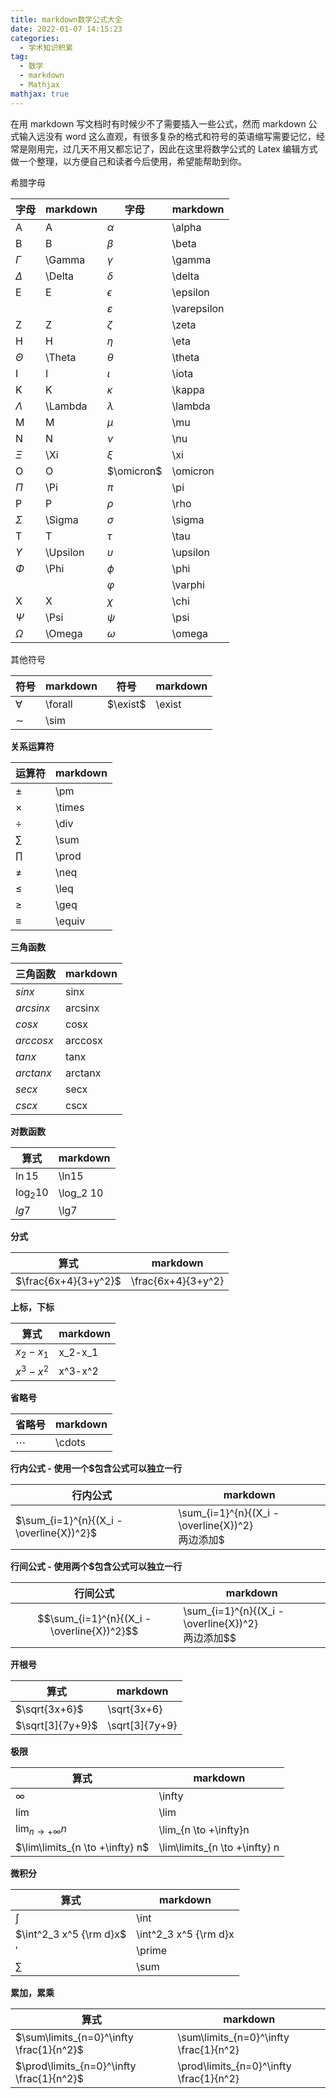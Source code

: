 ```yaml
---
title: markdown数学公式大全
date: 2022-01-07 14:15:23
categories:
  - 学术知识积累
tag:
  - 数学
  - markdown
  - Mathjax
mathjax: true
---
```


在用 markdown 写文档时有时候少不了需要插入一些公式，然而 markdown 公式输入远没有 word 这么直观，有很多复杂的格式和符号的英语缩写需要记忆，经常是刚用完，过几天不用又都忘记了，因此在这里将数学公式的 Latex 编辑方式做一个整理，以方便自己和读者今后使用，希望能帮助到你。

<!--more-->

希腊字母

| 字母       | markdown | 字母          | markdown    |
| ---------- | -------- | ------------- | ----------- |
| A          | A        | $\alpha$      | \alpha      |
| B          | B        | $\beta$       | \beta       |
| $\Gamma$   | \Gamma   | $\gamma$      | \gamma      |
| $\Delta$   | \Delta   | $\delta$      | \delta      |
| E          | E        | $\epsilon$    | \epsilon    |
|            |          | $\varepsilon$ | \varepsilon |
| Z          | Z        | $\zeta$       | \zeta       |
| H          | H        | $\eta$        | \eta        |
| $\Theta$   | \Theta   | $\theta$      | \theta      |
| I          | I        | $\iota$       | \iota       |
| K          | K        | $\kappa$      | \kappa      |
| $\Lambda$  | \Lambda  | $\lambda$     | \lambda     |
| M          | M        | $\mu$         | \mu         |
| N          | N        | $\nu$         | \nu         |
| $\Xi$      | \Xi      | $\xi$         | \xi         |
| O          | O        | $\omicron$    | \omicron    |
| $\Pi$      | \Pi      | $\pi$         | \pi         |
| P          | P        | $\rho$        | \rho        |
| $\Sigma$   | \Sigma   | $\sigma$      | \sigma      |
| T          | T        | $\tau$        | \tau        |
| $\Upsilon$ | \Upsilon | $\upsilon$    | \upsilon    |
| $\Phi$     | \Phi     | $\phi$        | \phi        |
|            |          | $\varphi$     | \varphi     |
| X          | X        | $\chi$        | \chi        |
| $\Psi$     | \Psi     | $\psi$        | \psi        |
| $\Omega$   | \Omega   | $\omega$      | \omega      |



其他符号

| 符号      | markdown | 符号     | markdown |
| --------- | -------- | -------- | -------- |
| $\forall$ | \forall  | $\exist$ | \exist   |
| $\sim$    | \sim     |          |          |



**关系运算符**

| 运算符   | markdown |
| -------- | -------- |
| $\pm$    | \pm      |
| $\times$ | \times   |
| $\div$   | \div     |
| $\sum$   | \sum     |
| $\prod$  | \prod    |
| $\neq$   | \neq     |
| $\leq$   | \leq     |
| $\geq$   | \geq     |
| $\equiv$ | \equiv   |



**三角函数**

| 三角函数  | markdown |
| --------- | -------- |
| $sin x$   | sinx     |
| $arcsinx$ | arcsinx  |
| $cosx$    | cosx     |
| $arccosx$ | arccosx  |
| $tanx$    | tanx     |
| $arctanx$ | arctanx  |
| $secx$    | secx     |
| $cscx$    | cscx     |



**对数函数**

| 算式        | markdown  |
| ----------- | --------- |
| $\ln15$     | \ln15     |
| $\log_2 10$ | \log_2 10 |
| $lg7$       | \lg7      |



**分式**

| 算式                 | markdown           |
| -------------------- | ------------------ |
| $\frac{6x+4}{3+y^2}$ | \frac{6x+4}{3+y^2} |



**上标，下标**

| 算式      | markdown |
| --------- | -------- |
| $x_2-x_1$ | x_2-x_1  |
| $x^3-x^2$ | x^3-x^2  |



**省略号**

| 省略号   | markdown |
| -------- | -------- |
| $\cdots$ | \cdots   |



**行内公式 - 使用一个$包含公式可以独立一行**

| 行内公式                                 | markdown                                              |
| ---------------------------------------- | ----------------------------------------------------- |
| $\sum_{i=1}^{n}{(X_i - \overline{X})^2}$ | \sum_{i=1}^{n}{(X_i - \overline{X})^2}<br />两边添加$ |



**行间公式 - 使用两个$包含公式可以独立一行**

| 行间公式                                   | markdown                                               |
| ------------------------------------------ | ------------------------------------------------------ |
| $$\sum_{i=1}^{n}{(X_i - \overline{X})^2}$$ | \sum_{i=1}^{n}{(X_i - \overline{X})^2}<br />两边添加$$ |



**开根号**

| 算式             | markdown       |
| ---------------- | -------------- |
| $\sqrt{3x+6}$    | \sqrt{3x+6}    |
| $\sqrt[3]{7y+9}$ | \sqrt[3]{7y+9} |



**极限**

| 算式                            | markdown                      |
| ------------------------------- | ----------------------------- |
| $\infty$                        | \infty                        |
| $\lim$                          | \lim                          |
| $\lim_{n \to +\infty}n$         | \lim_{n \to +\infty}n         |
| $\lim\limits_{n \to +\infty} n$ | \lim\limits_{n \to +\infty} n |



**微积分**

| 算式                    | markdown              |
| ----------------------- | --------------------- |
| $\int$                  | \int                  |
| $\int^2_3 x^5 {\rm d}x$ | \int^2_3 x^5 {\rm d}x |
| $\prime$                | \prime                |
| $\sum$                  | \sum                  |



**累加，累乘**

| 算式                                      | markdown                                |
| ----------------------------------------- | --------------------------------------- |
| $\sum\limits_{n=0}^\infty \frac{1}{n^2}$  | \sum\limits_{n=0}^\infty \frac{1}{n^2}  |
| $\prod\limits_{n=0}^\infty \frac{1}{n^2}$ | \prod\limits_{n=0}^\infty \frac{1}{n^2} |



